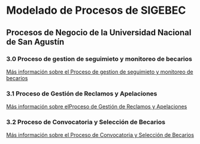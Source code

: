 # Modelado de Procesos de SIGEBEC
## **Procesos de Negocio de la Universidad Nacional de San Agustín**

### 3.0 Proceso de gestion de seguimieto y monitoreo de becarios

[Más información sobre el Proceso de gestion de seguimieto y monitoreo de becarios](./README_PM1.md)
### 3.1 Proceso de Gestión de Reclamos y Apelaciones

[Más información sobre elProceso de Gestión de Reclamos y Apelaciones](./README_PM2.md)

### 3.2 Proceso de Convocatoria y Selección de Becarios

[Más información sobre el Proceso de Convocatoria y Selección de Becarios](./README_PM3md)